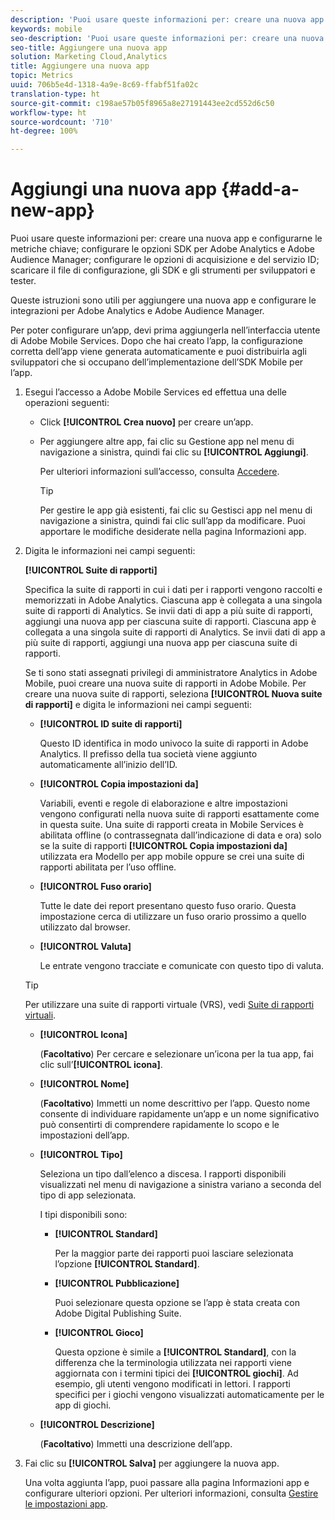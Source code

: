 ```yaml
---
description: 'Puoi usare queste informazioni per: creare una nuova app e configurarne le metriche chiave; configurare le opzioni SDK per Adobe Analytics e Adobe Audience Manager; configurare le opzioni di acquisizione e del servizio ID; scaricare il file di configurazione, gli SDK e gli strumenti per sviluppatori e tester.'
keywords: mobile
seo-description: 'Puoi usare queste informazioni per: creare una nuova app e configurarne le metriche chiave; configurare le opzioni SDK per Adobe Analytics e Adobe Audience Manager; configurare le opzioni di acquisizione e del servizio ID; scaricare il file di configurazione, gli SDK e gli strumenti per sviluppatori e tester.'
seo-title: Aggiungere una nuova app
solution: Marketing Cloud,Analytics
title: Aggiungere una nuova app
topic: Metrics
uuid: 706b5e4d-1318-4a9e-8c69-ffabf51fa02c
translation-type: ht
source-git-commit: c198ae57b05f8965a8e27191443ee2cd552d6c50
workflow-type: ht
source-wordcount: '710'
ht-degree: 100%

---
```



# Aggiungi una nuova app {#add-a-new-app}

Puoi usare queste informazioni per: creare una nuova app e configurarne le metriche chiave; configurare le opzioni SDK per Adobe Analytics e Adobe Audience Manager; configurare le opzioni di acquisizione e del servizio ID; scaricare il file di configurazione, gli SDK e gli strumenti per sviluppatori e tester.

Queste istruzioni sono utili per aggiungere una nuova app e configurare le integrazioni per Adobe Analytics e Adobe Audience Manager.

Per poter configurare un’app, devi prima aggiungerla nell’interfaccia utente di Adobe Mobile Services. Dopo che hai creato l’app, la configurazione corretta dell’app viene generata automaticamente e puoi distribuirla agli sviluppatori che si occupano dell’implementazione dell’SDK Mobile per l’app.

1. Esegui l’accesso a Adobe Mobile Services ed effettua una delle operazioni seguenti:

   * Click **[!UICONTROL Crea nuovo]** per creare un’app.
   * Per aggiungere altre app, fai clic su Gestione app nel menu di navigazione a sinistra, quindi fai clic su **[!UICONTROL Aggiungi]**.

      Per ulteriori informazioni sull’accesso, consulta [Accedere](/help/using/gs/gs-signin.md).

      >[!TIP]
      >
      >Per gestire le app già esistenti, fai clic su Gestisci app nel menu di navigazione a sinistra, quindi fai clic sull’app da modificare. Puoi apportare le modifiche desiderate nella pagina Informazioni app.

1. Digita le informazioni nei campi seguenti:

   **[!UICONTROL Suite di rapporti]**

   Specifica la suite di rapporti in cui i dati per i rapporti vengono raccolti e memorizzati in Adobe Analytics. Ciascuna app è collegata a una singola suite di rapporti di Analytics. Se invii dati di app a più suite di rapporti, aggiungi una nuova app per ciascuna suite di rapporti. Ciascuna app è collegata a una singola suite di rapporti di Analytics. Se invii dati di app a più suite di rapporti, aggiungi una nuova app per ciascuna suite di rapporti.

   Se ti sono stati assegnati privilegi di amministratore Analytics in Adobe Mobile, puoi creare una nuova suite di rapporti in Adobe Mobile. Per creare una nuova suite di rapporti, seleziona **[!UICONTROL Nuova suite di rapporti]** e digita le informazioni nei campi seguenti:

   * **[!UICONTROL ID suite di rapporti]**

      Questo ID identifica in modo univoco la suite di rapporti in Adobe Analytics. Il prefisso della tua società viene aggiunto automaticamente all’inizio dell’ID.

   * **[!UICONTROL Copia impostazioni da]**

      Variabili, eventi e regole di elaborazione e altre impostazioni vengono configurati nella nuova suite di rapporti esattamente come in questa suite. Una suite di rapporti creata in Mobile Services è abilitata offline (o contrassegnata dall’indicazione di data e ora) solo se la suite di rapporti **[!UICONTROL Copia impostazioni da]** utilizzata era Modello per app mobile oppure se crei una suite di rapporti abilitata per l’uso offline.

   * **[!UICONTROL Fuso orario]**

      Tutte le date dei report presentano questo fuso orario. Questa impostazione cerca di utilizzare un fuso orario prossimo a quello utilizzato dal browser.

   * **[!UICONTROL Valuta]**

      Le entrate vengono tracciate e comunicate con questo tipo di valuta.
   >[!TIP]
   >
   >Per utilizzare una suite di rapporti virtuale (VRS), vedi [Suite di rapporti virtuali](/help/using/manage-apps/c-mob-vrs.md).

   * **[!UICONTROL Icona]**

      (**Facoltativo**) Per cercare e selezionare un’icona per la tua app, fai clic sull’**[!UICONTROL icona]**.

   * **[!UICONTROL Nome]**

      (**Facoltativo**) Immetti un nome descrittivo per l’app. Questo nome consente di individuare rapidamente un’app e un nome significativo può consentirti di comprendere rapidamente lo scopo e le impostazioni dell’app.

   * **[!UICONTROL Tipo]**

      Seleziona un tipo dall’elenco a discesa. I rapporti disponibili visualizzati nel menu di navigazione a sinistra variano a seconda del tipo di app selezionata.

      I tipi disponibili sono:

      * **[!UICONTROL Standard]**

         Per la maggior parte dei rapporti puoi lasciare selezionata l’opzione **[!UICONTROL Standard]**.

      * **[!UICONTROL Pubblicazione]**

         Puoi selezionare questa opzione se l’app è stata creata con Adobe Digital Publishing Suite.

      * **[!UICONTROL Gioco]**

         Questa opzione è simile a **[!UICONTROL Standard]**, con la differenza che la terminologia utilizzata nei rapporti viene aggiornata con i termini tipici dei **[!UICONTROL giochi]**. Ad esempio, gli utenti vengono modificati in lettori. I rapporti specifici per i giochi vengono visualizzati automaticamente per le app di giochi.
   * **[!UICONTROL Descrizione]**

      (**Facoltativo**) Immetti una descrizione dell’app.



1. Fai clic su **[!UICONTROL Salva]** per aggiungere la nuova app.

   Una volta aggiunta l’app, puoi passare alla pagina Informazioni app e configurare ulteriori opzioni. Per ulteriori informazioni, consulta [Gestire le impostazioni app](/help/using/c-manage-app-settings/c-manage-app-settings.md).
